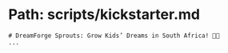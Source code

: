 # Path: scripts/kickstarter.md
    # DreamForge Sprouts: Grow Kids’ Dreams in South Africa! 🌿🦒
    ...